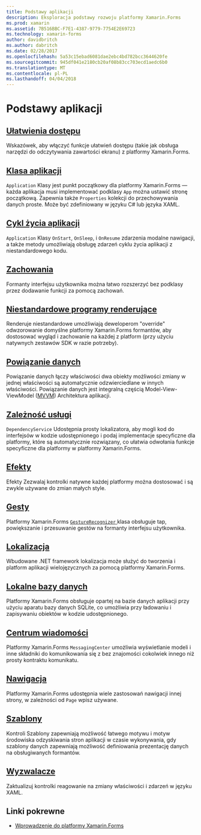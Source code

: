```yaml
---
title: Podstawy aplikacji
description: Eksploracja podstawy rozwoju platformy Xamarin.Forms
ms.prod: xamarin
ms.assetid: 7B516BBC-F7E1-4387-9779-7754E2E69723
ms.technology: xamarin-forms
author: davidbritch
ms.author: dabritch
ms.date: 02/28/2017
ms.openlocfilehash: 5a53c15ebad6081dae2ebc4bd782bcc3644620fe
ms.sourcegitcommit: 945df041e2180cb20af08b83cc703ecd1aedc6b0
ms.translationtype: MT
ms.contentlocale: pl-PL
ms.lasthandoff: 04/04/2018
---
```

# <a name="application-fundamentals"></a>Podstawy aplikacji

## <a name="accessibilityaccessibilityindexmd"></a>[Ułatwienia dostępu](accessibility/index.md)

Wskazówek, aby włączyć funkcje ułatwień dostępu (takie jak obsługa narzędzi do odczytywania zawartości ekranu) z platformy Xamarin.Forms.

## <a name="app-classapplication-classmd"></a>[Klasa aplikacji](application-class.md)

`Application` Klasy jest punkt początkowy dla platformy Xamarin.Forms — każda aplikacja musi implementować podklasy `App` można ustawić stronę początkową. Zapewnia także `Properties` kolekcji do przechowywania danych proste. Może być zdefiniowany w języku C# lub języka XAML.

## <a name="app-lifecycleapp-lifecyclemd"></a>[Cykl życia aplikacji](app-lifecycle.md)

`Application` Klasy `OnStart`, `OnSleep`, i `OnResume` zdarzenia modalne nawigacji, a także metody umożliwiają obsługę zdarzeń cyklu życia aplikacji z niestandardowego kodu.

## <a name="behaviorsbehaviorsindexmd"></a>[Zachowania](behaviors/index.md)

Formanty interfejsu użytkownika można łatwo rozszerzyć bez podklasy przez dodawanie funkcji za pomocą zachowań.

## <a name="custom-rendererscustom-rendererindexmd"></a>[Niestandardowe programy renderujące](custom-renderer/index.md)

Renderuje niestandardowe umożliwiają deweloperom "override" odwzorowanie domyślne platformy Xamarin.Forms formantów, aby dostosować wygląd i zachowanie na każdej z platform (przy użyciu natywnych zestawów SDK w razie potrzeby).

## <a name="data-bindingdata-bindingindexmd"></a>[Powiązanie danych](data-binding/index.md)

Powiązanie danych łączy właściwości dwa obiekty możliwości zmiany w jednej właściwości są automatycznie odzwierciedlane w innych właściwości. Powiązanie danych jest integralną częścią Model-View-ViewModel ([MVVM](~/xamarin-forms/enterprise-application-patterns/mvvm.md)) Architektura aplikacji.

## <a name="dependency-servicedependency-serviceindexmd"></a>[Zależność usługi](dependency-service/index.md)

`DependencyService` Udostępnia prosty lokalizatora, aby mogli kod do interfejsów w kodzie udostępnionego i podaj implementacje specyficzne dla platformy, które są automatycznie rozwiązany, co ułatwia odwołania funkcje specyficzne dla platformy w platformy Xamarin.Forms.

## <a name="effectseffectsindexmd"></a>[Efekty](effects/index.md)

Efekty Zezwalaj kontrolki natywne każdej platformy można dostosować i są zwykle używane do zmian małych style.

## <a name="gesturesgesturesindexmd"></a>[Gesty](gestures/index.md)

Platformy Xamarin.Forms [ `GestureRecognizer` ](https://developer.xamarin.com/api/type/Xamarin.Forms.GestureRecognizer/) klasa obsługuje tap, powiększanie i przesuwanie gestów na formanty interfejsu użytkownika.

## <a name="localizationlocalizationmd"></a>[Lokalizacja](localization.md)

Wbudowane .NET framework lokalizacja może służyć do tworzenia i platform aplikacji wielojęzycznych za pomocą platformy Xamarin.Forms.

## <a name="local-databasesdatabasesmd"></a>[Lokalne bazy danych](databases.md)

Platformy Xamarin.Forms obsługuje opartej na bazie danych aplikacji przy użyciu aparatu bazy danych SQLite, co umożliwia przy ładowaniu i zapisywaniu obiektów w kodzie udostępnionego.

## <a name="messaging-centermessaging-centermd"></a>[Centrum wiadomości](messaging-center.md)

Platformy Xamarin.Forms `MessagingCenter` umożliwia wyświetlanie modeli i inne składniki do komunikowania się z bez znajomości cokolwiek innego niż prosty kontraktu komunikatu.

## <a name="navigationnavigationindexmd"></a>[Nawigacja](navigation/index.md)

Platformy Xamarin.Forms udostępnia wiele zastosowań nawigacji innej strony, w zależności od `Page` wpisz używane.

## <a name="templatestemplatesindexmd"></a>[Szablony](templates/index.md)

Kontroli Szablony zapewniają możliwość łatwego motywu i motyw środowiska odzyskiwania stron aplikacji w czasie wykonywania, gdy szablony danych zapewniają możliwość definiowania prezentację danych na obsługiwanych formantów.

## <a name="triggerstriggersmd"></a>[Wyzwalacze](triggers.md)

Zaktualizuj kontrolki reagowanie na zmiany właściwości i zdarzeń w języku XAML.


## <a name="related-links"></a>Linki pokrewne

- [Wprowadzenie do platformy Xamarin.Forms](~/xamarin-forms/get-started/introduction-to-xamarin-forms.md)
